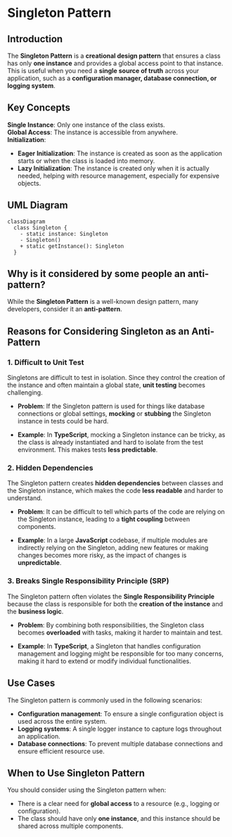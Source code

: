 # Singleton Pattern

## Introduction  
The **Singleton Pattern** is a **creational design pattern** that ensures a class has only **one instance** and provides a global access point to that instance. This is useful when you need a **single source of truth** across your application, such as a **configuration manager, database connection, or logging system**.

## Key Concepts   
**Single Instance**: Only one instance of the class exists.  
**Global Access**: The instance is accessible from anywhere.  
**Initialization**:  
  - **Eager Initialization**: The instance is created as soon as the application starts or when the class is loaded into memory.
  - **Lazy Initialization**: The instance is created only when it is actually needed, helping with resource management, especially for expensive objects.

## UML Diagram  
```mermaid
classDiagram
  class Singleton {
    - static instance: Singleton
    - Singleton()
    + static getInstance(): Singleton
  }
```

## Why is it considered by some people an anti-pattern?
While the **Singleton Pattern** is a well-known design pattern, many developers, consider it an **anti-pattern**.

## Reasons for Considering Singleton as an Anti-Pattern

### 1. **Difficult to Unit Test**
Singletons are difficult to test in isolation. Since they control the creation of the instance and often maintain a global state, **unit testing** becomes challenging.  

- **Problem**: If the Singleton pattern is used for things like database connections or global settings, **mocking** or **stubbing** the Singleton instance in tests could be hard.
  
- **Example**: In **TypeScript**, mocking a Singleton instance can be tricky, as the class is already instantiated and hard to isolate from the test environment. This makes tests **less predictable**.

### 2. **Hidden Dependencies**
The Singleton pattern creates **hidden dependencies** between classes and the Singleton instance, which makes the code **less readable** and harder to understand.

- **Problem**: It can be difficult to tell which parts of the code are relying on the Singleton instance, leading to a **tight coupling** between components.
  
- **Example**: In a large **JavaScript** codebase, if multiple modules are indirectly relying on the Singleton, adding new features or making changes becomes more risky, as the impact of changes is **unpredictable**.

### 3. **Breaks Single Responsibility Principle (SRP)**
The Singleton pattern often violates the **Single Responsibility Principle** because the class is responsible for both the **creation of the instance** and the **business logic**.

- **Problem**: By combining both responsibilities, the Singleton class becomes **overloaded** with tasks, making it harder to maintain and test.
  
- **Example**: In **TypeScript**, a Singleton that handles configuration management and logging might be responsible for too many concerns, making it hard to extend or modify individual functionalities.

## Use Cases
The Singleton pattern is commonly used in the following scenarios:

- **Configuration management**: To ensure a single configuration object is used across the entire system.
- **Logging systems**: A single logger instance to capture logs throughout an application.
- **Database connections**: To prevent multiple database connections and ensure efficient resource use.

## When to Use Singleton Pattern
You should consider using the Singleton pattern when:

- There is a clear need for **global access** to a resource (e.g., logging or configuration).
- The class should have only **one instance**, and this instance should be shared across multiple components.
